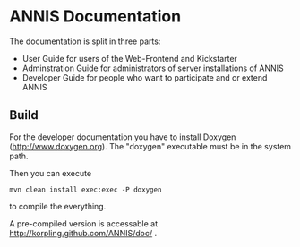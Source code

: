 ANNIS Documentation
===================

The documentation is split in three parts:

- User Guide for users of the Web-Frontend and Kickstarter
- Adminstration Guide for administrators of server installations of ANNIS
- Developer Guide for people who want to participate and or extend ANNIS

Build
-----

For the developer documentation you have to install Doxygen (http://www.doxygen.org).
The "doxygen" executable must be in the system path.

Then you can execute
```
mvn clean install exec:exec -P doxygen
```
to compile the everything.

A pre-compiled version is accessable at http://korpling.github.com/ANNIS/doc/ .

